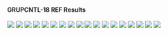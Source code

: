 #### GRUPCNTL-18 REF Results

![](REF/GRUPCNTL-18-Field_Production_Comparison_Plot.png)
![](REF/GRUPCNTL-18-Field_Sales_Gas_Production_Comparison_Plot.png)
![](REF/GRUPCNTL-18-Group_INJE_Gas_Injection_Comparison_Plot.png)
![](REF/GRUPCNTL-18-Group_PROD_Production_Comparison_Plot.png)
![](REF/GRUPCNTL-18-Well_INJ1_Gas_Injection_Comparison_Plot.png)
![](REF/GRUPCNTL-18-Well_INJ2_Gas_Injection_Comparison_Plot.png)
![](REF/GRUPCNTL-18-Well_PROD1_Pressure_Comparison_Plot.png)
![](REF/GRUPCNTL-18-Well_PROD1_Production_and_Mode_of_Control_Plot.png)
![](REF/GRUPCNTL-18-Well_PROD1_Production_Performance.png)
![](REF/GRUPCNTL-18-Well_PROD2_Pressure_Comparison_Plot.png)
![](REF/GRUPCNTL-18-Well_PROD2_Production_and_Mode_of_Control_Plot.png)
![](REF/GRUPCNTL-18-Well_PROD2_Production_Performance.png)
![](REF/GRUPCNTL-18-Well_PROD3_Pressure_Comparison_Plot.png)
![](REF/GRUPCNTL-18-Well_PROD3_Production_and_Mode_of_Control_Plot.png)
![](REF/GRUPCNTL-18-Well_PROD3_Production_Performance.png)
![](REF/GRUPCNTL-18-Well_PROD4_Pressure_Comparison_Plot.png)
![](REF/GRUPCNTL-18-Well_PROD4_Production_and_Mode_of_Control_Plot.png)
![](REF/GRUPCNTL-18-Well_PROD4_Production_Performance.png)
